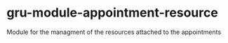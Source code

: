 # gru-module-appointment-resource
Module for the managment of the resources attached to the appointments
